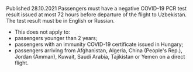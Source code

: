 Published 28.10.2021
Passengers must have a negative COVID-19 PCR test result issued at most 72 hours before departure of the flight to Uzbekistan. The test result must be in English or Russian.
- This does not apply to:
- passengers younger than 2 years;
- passengers with an immunity COVID-19 certificate issued in Hungary;
- passengers arriving from Afghanistan, Algeria, China (People's Rep.), Jordan (Amman), Kuwait, Saudi Arabia, Tajikistan or Yemen on a direct flight.